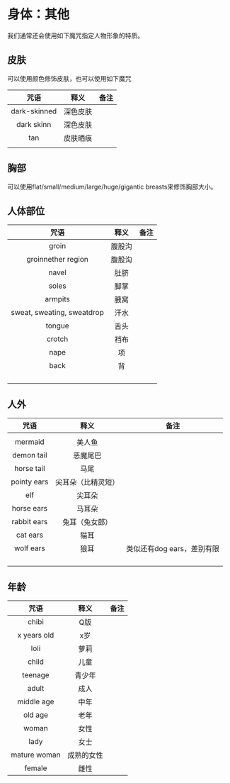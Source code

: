 # 身体：其他

我们通常还会使用如下魔咒指定人物形象的特质。

## 皮肤

可以使用颜色修饰皮肤，也可以使用如下魔咒

|      咒语      |  释义  |  备注 |
| :----------: | :--: | :-: |
| dark-skinned | 深色皮肤 |     |
|  dark skinn  | 深色皮肤 |     |
|      tan     | 皮肤晒痕 |     |
|              |      |     |

## 胸部

可以使用flat/small/medium/large/huge/gigantic breasts来修饰胸部大小。

## 人体部位

|             咒语             |  释义 |  备注 |
| :------------------------: | :-: | :-: |
|            groin           | 腹股沟 |     |
|     groinnether region     | 腹股沟 |     |
|            navel           |  肚脐 |     |
|            soles           |  脚掌 |     |
|           armpits          |  腋窝 |     |
| sweat, sweating, sweatdrop |  汗水 |     |
|           tongue           |  舌头 |     |
|           crotch           |  裆布 |     |
|            nape            |  项  |     |
|            back            |  背  |     |
|                            |     |     |
|                            |     |     |
|                            |     |     |
|                            |     |     |

## 人外

|      咒语     |     释义    |         备注        |
| :---------: | :-------: | :---------------: |
|             |           |                   |
|   mermaid   |    美人鱼    |                   |
|  demon tail |    恶魔尾巴   |                   |
|  horse tail |     马尾    |                   |
| pointy ears | 尖耳朵（比精灵短） |                   |
|     elf     |    尖耳朵    |                   |
|  horse ears |    马耳朵    |                   |
| rabbit ears |  兔耳（兔女郎）  |                   |
|   cat ears  |     猫耳    |                   |
|  wolf ears  |     狼耳    | 类似还有dog ears，差别有限 |
|             |           |                   |
|             |           |                   |
|             |           |                   |
|             |           |                   |

## 年龄

|      咒语      |   释义  |  备注 |
| :----------: | :---: | :-: |
|     chibi    |   Q版  |     |
|  x years old |   x岁  |     |
|     loli     |   萝莉  |     |
|     child    |   儿童  |     |
|    teenage   |  青少年  |     |
|     adult    |   成人  |     |
|  middle age  |   中年  |     |
|    old age   |   老年  |     |
|     woman    |   女性  |     |
|     lady     |   女士  |     |
| mature woman | 成熟的女性 |     |
|    female    |   雌性  |     |
